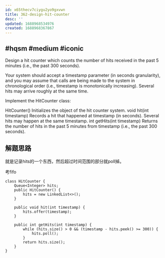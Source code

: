 ```yaml
---
id: x65thecv7ciygu2yo9gxvwn
title: 362-design-hit-counter
desc: ''
updated: 1688968534976
created: 1688968367867
---
```

## #hqsm #medium #iconic

Design a hit counter which counts the number of hits received in the past 5 minutes (i.e., the past 300 seconds).

Your system should accept a timestamp parameter (in seconds granularity), and you may assume that calls are being made to the system in chronological order (i.e., timestamp is monotonically increasing). Several hits may arrive roughly at the same time.

Implement the HitCounter class:

HitCounter() Initializes the object of the hit counter system.
void hit(int timestamp) Records a hit that happened at timestamp (in seconds). Several hits may happen at the same timestamp.
int getHits(int timestamp) Returns the number of hits in the past 5 minutes from timestamp (i.e., the past 300 seconds).

## 解题思路

就是记录hits的一个东西，然后超过时间范围的部分就poll掉。

考fifo

```
class HitCounter {
    Queue<Integer> hits;
    public HitCounter() {
        hits = new LinkedList<>();
    }
    
    public void hit(int timestamp) {
        hits.offer(timestamp);
    }
    
    public int getHits(int timestamp) {
        while (hits.size() > 0 && (timestamp - hits.peek() >= 300)) {
            hits.poll();
        }
        return hits.size();
    }
}
```